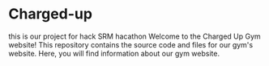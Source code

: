 # Charged-up
this is our project for hack SRM hacathon
Welcome to the Charged Up Gym website! This repository contains the source code and files for our gym's website. Here, you will find information about our gym website.
